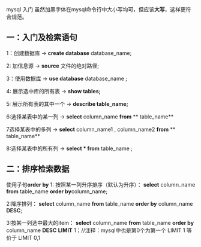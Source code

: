 mysql 入门
虽然加黑字体在mysql命令行中大小写均可，但应该**大写**，这样更符合规范。

## 一：入门及检索语句

1：创建数据库  -> **create database**  database_name;

2:  加信息源 -> **source**  文件的绝对路径;

3：使用数据库 -> **use database** database_name ;

4: 展示选中库的所有表 -> **show tables;**

5: 展示所有表的其中一个 -> **describe table_name;**

6:选择某表中的某一列 -> **select**  column_name  **from** ** table_name**

7选择某表中的多列 -> **select**  column_name1 ,  column_name2 **from** ** 
table_name**

8:选择某表中的所有列 -> **select *  from** table_name ;


## 二：排序检索数据

使用子句**order by**
1: 按照某一列升序排序（默认为升序）：
	**select** column_name 
	**from** table_name 
	**order by**column_name;
	
2:降序排列：
	**select** column_name 
	**from** table_name 
	**order by** column_name **DESC**;
	
3:按某一列选中最大的item：
	**select** column_name 
	**from** table_name 
	**order by** column_name **DESC**
	**LIMIT** 1；//注释：mysql中也是第0个为第一个 LIMIT 1 等价于 LIMIT 0,1




